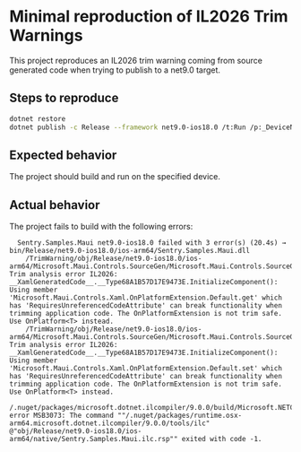 # Minimal reproduction of IL2026 Trim Warnings

This project reproduces an IL2026 trim warning coming from source generated code when trying to publish to a net9.0 
target. 

## Steps to reproduce

```zsh
dotnet restore
dotnet publish -c Release --framework net9.0-ios18.0 /t:Run /p:_DeviceName=<DEVICE_ID>
```

## Expected behavior

The project should build and run on the specified device.

## Actual behavior

The project fails to build with the following errors:

```
  Sentry.Samples.Maui net9.0-ios18.0 failed with 3 error(s) (20.4s) → bin/Release/net9.0-ios18.0/ios-arm64/Sentry.Samples.Maui.dll
    /TrimWarning/obj/Release/net9.0-ios18.0/ios-arm64/Microsoft.Maui.Controls.SourceGen/Microsoft.Maui.Controls.SourceGen.CodeBehindGenerator/Resources_Styles_Styles.xaml.sg.cs(33): Trim analysis error IL2026: __XamlGeneratedCode__.__Type68A1B57D17E9473E.InitializeComponent(): Using member 'Microsoft.Maui.Controls.Xaml.OnPlatformExtension.Default.get' which has 'RequiresUnreferencedCodeAttribute' can break functionality when trimming application code. The OnPlatformExtension is not trim safe. Use OnPlatform<T> instead.
    /TrimWarning/obj/Release/net9.0-ios18.0/ios-arm64/Microsoft.Maui.Controls.SourceGen/Microsoft.Maui.Controls.SourceGen.CodeBehindGenerator/Resources_Styles_Styles.xaml.sg.cs(33): Trim analysis error IL2026: __XamlGeneratedCode__.__Type68A1B57D17E9473E.InitializeComponent(): Using member 'Microsoft.Maui.Controls.Xaml.OnPlatformExtension.Default.set' which has 'RequiresUnreferencedCodeAttribute' can break functionality when trimming application code. The OnPlatformExtension is not trim safe. Use OnPlatform<T> instead.
    /.nuget/packages/microsoft.dotnet.ilcompiler/9.0.0/build/Microsoft.NETCore.Native.targets(317,5): error MSB3073: The command ""/.nuget/packages/runtime.osx-arm64.microsoft.dotnet.ilcompiler/9.0.0/tools/ilc" @"obj/Release/net9.0-ios18.0/ios-arm64/native/Sentry.Samples.Maui.ilc.rsp"" exited with code -1.
```